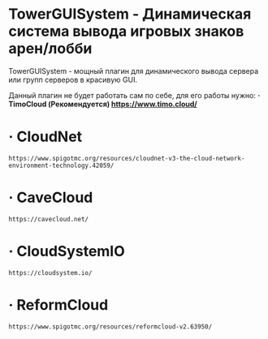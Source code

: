 # TowerGUISystem - Динамическая система вывода игровых знаков арен/лобби

TowerGUISystem - мощный плагин для динамического вывода сервера или групп серверов в красивую GUI.

Данный плагин не будет работать сам по себе, для его работы нужно:
  **· TimoCloud (Рекомендуется)
    https://www.timo.cloud/**
 # · CloudNet
    https://www.spigotmc.org/resources/cloudnet-v3-the-cloud-network-environment-technology.42059/
 # · CaveCloud
    https://cavecloud.net/
 # · CloudSystemIO
    https://cloudsystem.io/
 # · ReformCloud
    https://www.spigotmc.org/resources/reformcloud-v2.63950/

